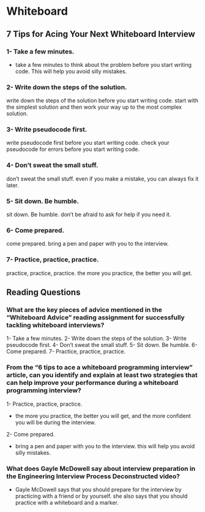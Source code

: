 # Whiteboard 

## 7 Tips for Acing Your Next Whiteboard Interview
### 1- Take a few minutes.
- take a few minutes to think about the problem before you start writing code. This will help you avoid silly mistakes.

### 2- Write down the steps of the solution.
write down the steps of the solution before you start writing code. start with the simplest solution and then work your way up to the most complex solution.

### 3- Write pseudocode first.
write pseudocode first before you start writing code. check your pseudocode for errors before you start writing code.

### 4- Don’t sweat the small stuff.
don’t sweat the small stuff. even if you make a mistake, you can always fix it later.

### 5- Sit down. Be humble.
sit down. Be humble. don’t be afraid to ask for help if you need it.

### 6- Come prepared.
come prepared. bring a pen and paper with you to the interview.

### 7- Practice, practice, practice.
practice, practice, practice. the more you practice, the better you will get.

## Reading Questions

### What are the key pieces of advice mentioned in the “Whiteboard Advice” reading assignment for successfully tackling whiteboard interviews?

1- Take a few minutes.
2- Write down the steps of the solution.
3- Write pseudocode first.
4- Don’t sweat the small stuff.
5- Sit down. Be humble.
6- Come prepared.
7- Practice, practice, practice.

### From the “6 tips to ace a whiteboard programming interview” article, can you identify and explain at least two strategies that can help improve your performance during a whiteboard programming interview?

1- Practice, practice, practice.
- the more you practice, the better you will get, and the more confident you will be during the interview.

2- Come prepared.
- bring a pen and paper with you to the interview. this will help you avoid silly mistakes.

### What does Gayle McDowell say about interview preparation in the Engineering Interview Process Deconstructed video?
- Gayle McDowell says that you should prepare for the interview by practicing with a friend or by yourself. she also says that you should practice with a whiteboard and a marker.






